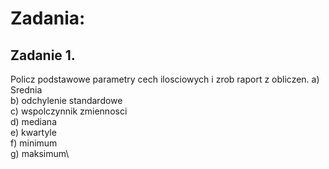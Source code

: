 # Zadania:

## **Zadanie 1.**
Policz podstawowe parametry cech ilosciowych i zrob raport z obliczen.
a) Srednia\
b) odchylenie standardowe\
c) wspolczynnik zmiennosci\
d) mediana\
e) kwartyle\
f) minimum\
g) maksimum\
